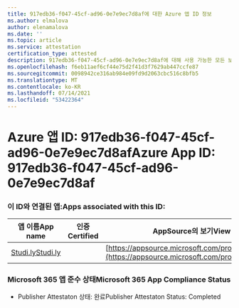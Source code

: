 ```yaml
---
title: 917edb36-f047-45cf-ad96-0e7e9ec7d8af에 대한 Azure 앱 ID 정보
ms.author: elmalova
author: elenamalova
ms.date: ''
ms.topic: article
ms.service: attestation
certification_type: attested
description: 917edb36-f047-45cf-ad96-0e7e9ec7d8af에 대해 사용 가능한 모든 보안 및 규정 준수 정보입니다.
ms.openlocfilehash: f6eb11aef6cf44e75d2f41d3f7629ab447ccfe87
ms.sourcegitcommit: 0098942ce316ab984e09fd9d2063cbc516c8bfb5
ms.translationtype: MT
ms.contentlocale: ko-KR
ms.lasthandoff: 07/14/2021
ms.locfileid: "53422364"
---
```

# <a name="azure-app-id-917edb36-f047-45cf-ad96-0e7e9ec7d8af"></a><span data-ttu-id="3f5b8-103">Azure 앱 ID: 917edb36-f047-45cf-ad96-0e7e9ec7d8af</span><span class="sxs-lookup"><span data-stu-id="3f5b8-103">Azure App ID: 917edb36-f047-45cf-ad96-0e7e9ec7d8af</span></span>


### <a name="apps-associated-with-this-id"></a><span data-ttu-id="3f5b8-104">이 ID와 연결된 앱:</span><span class="sxs-lookup"><span data-stu-id="3f5b8-104">Apps associated with this ID:</span></span>
| <span data-ttu-id="3f5b8-105">**앱 이름**</span><span class="sxs-lookup"><span data-stu-id="3f5b8-105">**App name**</span></span> | <span data-ttu-id="3f5b8-106">**인증**</span><span class="sxs-lookup"><span data-stu-id="3f5b8-106">**Certified**</span></span> | <span data-ttu-id="3f5b8-107">**AppSource의 보기**</span><span class="sxs-lookup"><span data-stu-id="3f5b8-107">**View in AppSource**</span></span> |
|-|-|-|
| [<span data-ttu-id="3f5b8-108">Studi.ly</span><span class="sxs-lookup"><span data-stu-id="3f5b8-108">Studi.ly</span></span>](https://docs.microsoft.com/en-us/microsoft-365-app-certification/forward/WA200001668) |  | [https://appsource.microsoft.com/product/office/WA200001668](https://appsource.microsoft.com/product/office/WA200001668) |

### <a name="microsoft-365-app-compliance-status"></a><span data-ttu-id="3f5b8-109">Microsoft 365 앱 준수 상태</span><span class="sxs-lookup"><span data-stu-id="3f5b8-109">Microsoft 365 App Compliance Status</span></span>
- <span data-ttu-id="3f5b8-110">Publisher Attestaton 상태: 완료</span><span class="sxs-lookup"><span data-stu-id="3f5b8-110">Publisher Attestaton Status: Completed</span></span>
